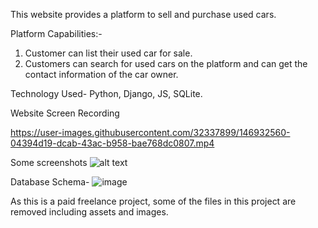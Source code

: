 This website provides a platform to sell and purchase used cars.

Platform Capabilities:-
1. Customer can list their used car for sale.
2. Customers can search for used cars on the platform and can get the contact information of the car owner.

Technology Used- Python, Django, JS, SQLite.

Website Screen Recording

https://user-images.githubusercontent.com/32337899/146932560-04394d19-dcab-43ac-b958-bae768dc0807.mp4




Some screenshots
![alt text](https://github.com/vickytilotia/cardealer/blob/master/used%20car.JPG?raw=true)

Database Schema-
![image](https://github.com/vickytilotia/Django_CarDealer_App/assets/32337899/00a75fa2-bde4-4fb8-a08d-5f5eb7acd2c9)



As this is a paid freelance project, some of the files in this project are removed including assets and images.
